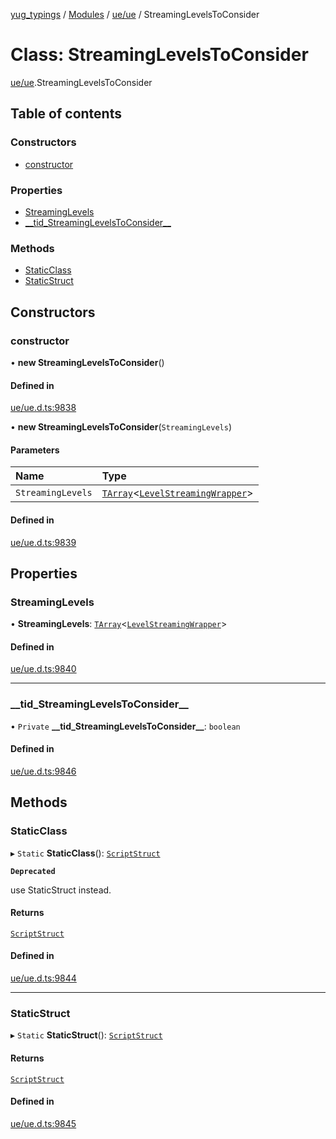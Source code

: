 [yug_typings](../README.md) / [Modules](../modules.md) / [ue/ue](../modules/ue_ue.md) / StreamingLevelsToConsider

# Class: StreamingLevelsToConsider

[ue/ue](../modules/ue_ue.md).StreamingLevelsToConsider

## Table of contents

### Constructors

- [constructor](ue_ue.StreamingLevelsToConsider.md#constructor)

### Properties

- [StreamingLevels](ue_ue.StreamingLevelsToConsider.md#streaminglevels)
- [\_\_tid\_StreamingLevelsToConsider\_\_](ue_ue.StreamingLevelsToConsider.md#__tid_streaminglevelstoconsider__)

### Methods

- [StaticClass](ue_ue.StreamingLevelsToConsider.md#staticclass)
- [StaticStruct](ue_ue.StreamingLevelsToConsider.md#staticstruct)

## Constructors

### constructor

• **new StreamingLevelsToConsider**()

#### Defined in

[ue/ue.d.ts:9838](https://github.com/YugMetaverse/yug_typings/blob/b7d9b19/ue/ue.d.ts#L9838)

• **new StreamingLevelsToConsider**(`StreamingLevels`)

#### Parameters

| Name | Type |
| :------ | :------ |
| `StreamingLevels` | [`TArray`](../interfaces/ue_puerts.TArray.md)<[`LevelStreamingWrapper`](ue_ue.LevelStreamingWrapper.md)\> |

#### Defined in

[ue/ue.d.ts:9839](https://github.com/YugMetaverse/yug_typings/blob/b7d9b19/ue/ue.d.ts#L9839)

## Properties

### StreamingLevels

• **StreamingLevels**: [`TArray`](../interfaces/ue_puerts.TArray.md)<[`LevelStreamingWrapper`](ue_ue.LevelStreamingWrapper.md)\>

#### Defined in

[ue/ue.d.ts:9840](https://github.com/YugMetaverse/yug_typings/blob/b7d9b19/ue/ue.d.ts#L9840)

___

### \_\_tid\_StreamingLevelsToConsider\_\_

• `Private` **\_\_tid\_StreamingLevelsToConsider\_\_**: `boolean`

#### Defined in

[ue/ue.d.ts:9846](https://github.com/YugMetaverse/yug_typings/blob/b7d9b19/ue/ue.d.ts#L9846)

## Methods

### StaticClass

▸ `Static` **StaticClass**(): [`ScriptStruct`](ue_ue.ScriptStruct.md)

**`Deprecated`**

use StaticStruct instead.

#### Returns

[`ScriptStruct`](ue_ue.ScriptStruct.md)

#### Defined in

[ue/ue.d.ts:9844](https://github.com/YugMetaverse/yug_typings/blob/b7d9b19/ue/ue.d.ts#L9844)

___

### StaticStruct

▸ `Static` **StaticStruct**(): [`ScriptStruct`](ue_ue.ScriptStruct.md)

#### Returns

[`ScriptStruct`](ue_ue.ScriptStruct.md)

#### Defined in

[ue/ue.d.ts:9845](https://github.com/YugMetaverse/yug_typings/blob/b7d9b19/ue/ue.d.ts#L9845)
